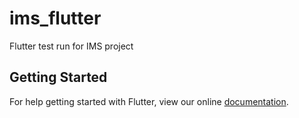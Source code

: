 # ims_flutter

Flutter test run for IMS project

## Getting Started

For help getting started with Flutter, view our online
[documentation](https://flutter.io/).

